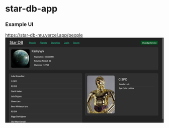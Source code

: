 # star-db-app

### Example UI

https://star-db-mu.vercel.app/people
![example](https://github.com/AnnaShalashova/star-db/blob/main/example.png)
